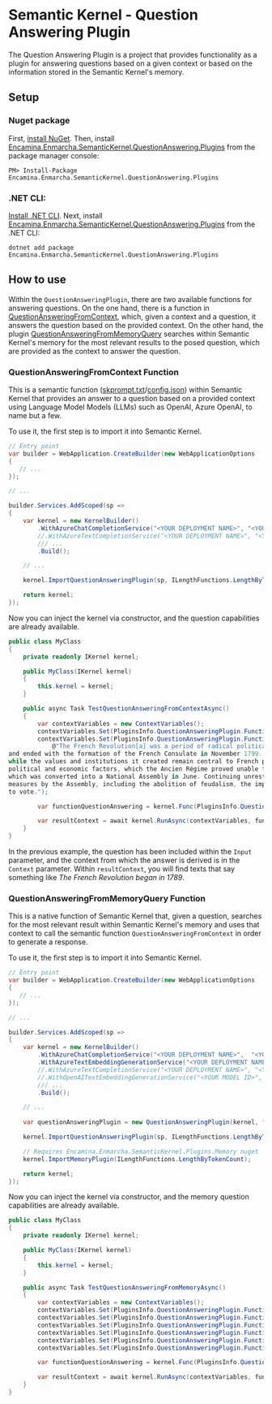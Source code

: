 # Semantic Kernel - Question Answering Plugin

The Question Answering Plugin is a project that provides functionality as a plugin for answering questions based on a given context or based on the information stored in the Semantic Kernel's memory.

## Setup

### Nuget package

First, [install NuGet](http://docs.nuget.org/docs/start-here/installing-nuget). Then, install [Encamina.Enmarcha.SemanticKernel.QuestionAnswering.Plugins](ToDo:NugetUrl) from the package manager console:

    PM> Install-Package Encamina.Enmarcha.SemanticKernel.QuestionAnswering.Plugins

### .NET CLI:

[Install .NET CLI](https://learn.microsoft.com/en-us/dotnet/core/tools/). Next, install [Encamina.Enmarcha.SemanticKernel.QuestionAnswering.Plugins](ToDo:NugetUrl) from the .NET CLI:

    dotnet add package Encamina.Enmarcha.SemanticKernel.QuestionAnswering.Plugins

## How to use

Within the `QuestionAnsweringPlugin`, there are two available functions for answering questions. On the one hand, there is a function in [QuestionAnsweringFromContext](./Plugins/QuestionAnsweringPlugin/QuestionAnsweringFromContext/skprompt.txt), which, given a context and a question, it answers the question based on the provided context. On the other hand, the plugin [QuestionAnsweringFromMemoryQuery](./Plugins/QuestionAnsweringPlugin.cs) searches within Semantic Kernel's memory for the most relevant results to the posed question, which are provided as the context to answer the question.

### QuestionAnsweringFromContext Function

This is a semantic function ([skprompt.txt](./Plugins/QuestionAnsweringPlugin/QuestionAnsweringFromContext/skprompt.txt)/[config.json](./Plugins/QuestionAnsweringPlugin/QuestionAnsweringFromContext/config.json)) within Semantic Kernel that provides an answer to a question based on a provided context using Language Model Models (LLMs) such as OpenAI, Azure OpenAI, to name but a few.

To use it, the first step is to import it into Semantic Kernel.
```csharp
// Entry point
var builder = WebApplication.CreateBuilder(new WebApplicationOptions
{
   // ...
});

// ... 

builder.Services.AddScoped(sp =>
{
    var kernel = new KernelBuilder()
        .WithAzureChatCompletionService("<YOUR DEPLOYMENT NAME>", "<YOUR AZURE ENDPOINT>", "<YOUR API KEY>", alsoAsTextCompletion: true)
        //.WithAzureTextCompletionService("<YOUR DEPLOYMENT NAME>", "<YOUR AZURE ENDPOINT>", "<YOUR API KEY>")
        /// ...
        .Build();

    // ...

    kernel.ImportQuestionAnsweringPlugin(sp, ILengthFunctions.LengthByTokenCount);

    return kernel;
});
```

Now you can inject the kernel via constructor, and the question capabilities are already available.

```csharp
public class MyClass
{
    private readonly IKernel kernel;

    public MyClass(IKernel kernel)
    {
        this.kernel = kernel;
    }

    public async Task TestQuestionAnsweringFromContextAsync()
    {
        var contextVariables = new ContextVariables();
        contextVariables.Set(PluginsInfo.QuestionAnsweringPlugin.Functions.QuestionAnsweringFromContext.Parameters.Input, "What year was the French Revolution?");
        contextVariables.Set(PluginsInfo.QuestionAnsweringPlugin.Functions.QuestionAnsweringFromContext.Parameters.Context, 
            @"The French Revolution[a] was a period of radical political and societal change in France that began with the Estates General of 1789, 
and ended with the formation of the French Consulate in November 1799. Many of its ideas are considered fundamental principles of liberal democracy,
while the values and institutions it created remain central to French political discourse. Its causes are generally agreed to be a combination of social,
political and economic factors, which the Ancien Régime proved unable to manage. In May 1789, widespread social distress led to the convocation of the Estates General,
which was converted into a National Assembly in June. Continuing unrest culminated in the Storming of the Bastille on 14 July, which led to a series of radical 
measures by the Assembly, including the abolition of feudalism, the imposition of state control over the Catholic Church in France, and extension of the right 
to vote.");

        var functionQuestionAnswering = kernel.Func(PluginsInfo.QuestionAnsweringPlugin.Name, PluginsInfo.QuestionAnsweringPlugin.Functions.QuestionAnsweringFromContext.Name);

        var resultContext = await kernel.RunAsync(contextVariables, functionQuestionAnswering);
    }
}
```
In the previous example, the question has been included within the `Input` parameter, and the context from which the answer is derived is in the `Context` parameter. Within `resultContext`, you will find texts that say something like _The French Revolution began in 1789_.

### QuestionAnsweringFromMemoryQuery Function

This is a native function of Semantic Kernel that, given a question, searches for the most relevant result within Semantic Kernel's memory and uses that context to call the semantic function `QuestionAnsweringFromContext` in order to generate a response.

To use it, the first step is to import it into Semantic Kernel.

```csharp
// Entry point
var builder = WebApplication.CreateBuilder(new WebApplicationOptions
{
   // ...
});

// ... 

builder.Services.AddScoped(sp =>
{
    var kernel = new KernelBuilder()
        .WithAzureChatCompletionService("<YOUR DEPLOYMENT NAME>",  "<YOUR AZURE ENDPOINT>", "<YOUR API KEY>", alsoAsTextCompletion: true)
        .WithAzureTextEmbeddingGenerationService("<YOUR DEPLOYMENT NAME>",  "<YOUR AZURE ENDPOINT>", "<YOUR API KEY>")
        //.WithAzureTextCompletionService("<YOUR DEPLOYMENT NAME>", "<YOUR AZURE ENDPOINT>", "<YOUR API KEY>")
        //.WithOpenAITextEmbeddingGenerationService("<YOUR MODEL ID>", "<YOUR API KEY>", "<YOUR API KEY>")
        /// ...
        .Build();

    // ...
    
    var questionAnsweringPlugin = new QuestionAnsweringPlugin(kernel, "<YOUR DEPLOYMENT NAME>", ILengthFunctions.LengthByTokenCount);

    kernel.ImportQuestionAnsweringPlugin(sp, ILengthFunctions.LengthByTokenCount);

    // Requires Encamina.Enmarcha.SemanticKernel.Plugins.Memory nuget
    kernel.ImportMemoryPlugin(ILengthFunctions.LengthByTokenCount);

    return kernel;
});
```

Now you can inject the kernel via constructor, and the memory question capabilities are already available.

```csharp
public class MyClass
{
    private readonly IKernel kernel;

    public MyClass(IKernel kernel)
    {
        this.kernel = kernel;
    }

    public async Task TestQuestionAnsweringFromMemoryAsync()
    {
        var contextVariables = new ContextVariables();
        contextVariables.Set(PluginsInfo.QuestionAnsweringPlugin.Functions.QuestionAnsweringFromMemoryQuery.Parameters.Question, "What year was the French Revolution?");
        contextVariables.Set(PluginsInfo.QuestionAnsweringPlugin.Functions.QuestionAnsweringFromMemoryQuery.Parameters.CollectionSeparator, ",");
        contextVariables.Set(PluginsInfo.QuestionAnsweringPlugin.Functions.QuestionAnsweringFromMemoryQuery.Parameters.CollectionsStr, "collection-1,collection-2");
        contextVariables.Set(PluginsInfo.QuestionAnsweringPlugin.Functions.QuestionAnsweringFromMemoryQuery.Parameters.MinRelevance, "0.8");
        contextVariables.Set(PluginsInfo.QuestionAnsweringPlugin.Functions.QuestionAnsweringFromMemoryQuery.Parameters.ResultsLimit, "1");
        contextVariables.Set(PluginsInfo.QuestionAnsweringPlugin.Functions.QuestionAnsweringFromMemoryQuery.Parameters.ResponseTokenLimit, "300");

        var functionQuestionAnswering = kernel.Func(PluginsInfo.QuestionAnsweringPlugin.Name, PluginsInfo.QuestionAnsweringPlugin.Functions.QuestionAnsweringFromMemoryQuery.Name);

        var resultContext = await kernel.RunAsync(contextVariables, functionQuestionAnswering);
    }
}
```